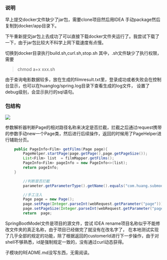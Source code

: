 ### 说明
早上提交docker文件缺少了jar包，需要clone项目然后用IDEA 手动package然后复制到docker/app目录下。

下午重新提交jar包上去成功了可以直接下载docker文件夹运行了。我尝试下载了一下，由于jar包比较大不科学上网下载速度有点慢。

切换到docker目录执行build.sh,curl.sh,stop.sh
其中，.sh文件缺少了执行权限，需要

> chmod a+x xxx.sh

由于查询电影数据较多，放在生成的filmresult.txt里，登录成功或者失败会在控制台显示，也可以在huanglog/spring.log目录下查看生成的log文件，
设置了debug级别，会显示执行的sql语句。


### 包结构
![](http://ww4.sinaimg.cn/large/006tNc79gy1g5dcwrjzc0j30ms0v6mzz.jpg)

参数解析器判断Page的相对路径名称来决定是否拦截，拦截之后通过request携带的参数手动new一个Page类，然后进行后续操作，返回的时候用了PageHelper进行辅助分页。
``` java
    public PageInfo<Film> getFilms(Page page){
        PageHelper.startPage(page.getPage(),page.getPageSize());
        List<Film> list  = filmMapper.getFilms();
        PageInfo<Film> pageInfo = new PageInfo<>(list);
        return pageInfo;
    }
```


``` java
		//判断是否拦截
		parameter.getParameterType().getName().equals("com.huang.submodel.domain.Page");

		//手工注入
        Page page = new Page();
        page.setPage(Integer.parseInt(webRequest.getParameter("page")));
        page.setPageSize(Integer.parseInt(webRequest.getParameter("pageSize")));
        return  page;

```

SpringBootModel文件是项目的源文件，尝试 IDEA rename项目名称似乎不能修改文件夹的真正名称，由于项目已经做完了就没有在改名字了，
在本地测试实现了几乎全部的规定的功能，除了根据返回的customerId进行下一步操作，由于对shell不够熟悉，id是强制规定一致的，没有通过curl动态获得。

子模块的README.md没写东西，无需阅读。




